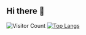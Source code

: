 ## Hi there 👋
![Visitor Count](https://profile-counter.glitch.me/wzx442/count.svg)
[![Top Langs](https://github-readme-stats.vercel.app/api/top-langs/?username=wzx442&layout=compact)](https://github.com/wzx442/github-readme-stats)



<!--
**wzx442/wzx442** is a ✨ _special_ ✨ repository because its `README.md` (this file) appears on your GitHub profile.

Here are some ideas to get you started:

- 🔭 I’m currently working on ...
- 🌱 I’m currently learning ...
- 👯 I’m looking to collaborate on ...
- 🤔 I’m looking for help with ...
- 💬 Ask me about ...
- 📫 How to reach me: ...
- 😄 Pronouns: ...
- ⚡ Fun fact: ...
-->
